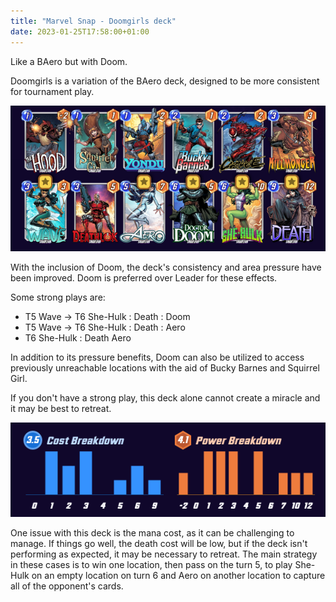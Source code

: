 ```yaml
---
title: "Marvel Snap - Doomgirls deck"
date: 2023-01-25T17:58:00+01:00
---
```


Like a BAero but with Doom.

<!--more-->

Doomgirls is a variation of the BAero deck, designed to be more consistent for tournament play.

![Deck](/static/posts/doomgirls/deck.png)

With the inclusion of Doom, the deck's consistency and area pressure have been improved. Doom is preferred over Leader for these effects.

Some strong plays are:
- T5 Wave -> T6 She-Hulk : Death : Doom
- T5 Wave -> T6 She-Hulk : Death : Aero
- T6 She-Hulk : Death Aero

In addition to its pressure benefits, Doom can also be utilized to access previously unreachable locations with the aid of Bucky Barnes and Squirrel Girl.

If you don't have a strong play, this deck alone cannot create a miracle and it may be best to retreat.

![Manacost](/static/posts/doomgirls/manacost.png)

One issue with this deck is the mana cost, as it can be challenging to manage. If things go well, the death cost will be low, but if the deck isn't performing as expected, it may be necessary to retreat. The main strategy in these cases is to win one location, then pass on the turn 5, to play She-Hulk on an empty location on turn 6 and Aero on another location to capture all of the opponent's cards.